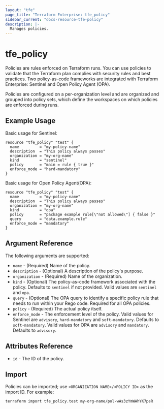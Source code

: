 ```yaml
---
layout: "tfe"
page_title: "Terraform Enterprise: tfe_policy"
sidebar_current: "docs-resource-tfe-policy"
description: |-
  Manages policies.
---
```


# tfe_policy

Policies are rules enforced on Terraform runs. You can use policies to validate that the Terraform plan complies with security rules and best practices.
Two policy-as-code frameworks are integrated with Terraform Enterprise: Sentinel and Open Policy Agent (OPA).

Policies are configured on a per-organization level and are organized and
grouped into policy sets, which define the workspaces on which policies are
enforced during runs.


## Example Usage

Basic usage for Sentinel:

```hcl
resource "tfe_policy" "test" {
  name         = "my-policy-name"
  description  = "This policy always passes"
  organization = "my-org-name"
  kind         = "sentinel"
  policy       = "main = rule { true }"
  enforce_mode = "hard-mandatory"
}
```

Basic usage for Open Policy Agent(OPA):

```hcl
resource "tfe_policy" "test" {
  name         = "my-policy-name"
  description  = "This policy always passes"
  organization = "my-org-name"
  kind         = "opa"
  policy       = "package example rule[\"not allowed\"] { false }"
  query        = "data.example.rule"
  enforce_mode = "mandatory"
}
```

## Argument Reference

The following arguments are supported:

* `name` - (Required) Name of the policy.
* `description` - (Optional) A description of the policy's purpose.
* `organization` - (Required) Name of the organization.
* `kind` - (Optional) The policy-as-code framework associated with the policy.
   Defaults to `sentinel` if not provided. Valid values are `sentinel` and `opa`. 
* `query` - (Optional) The OPA query to identify a specific policy rule that 
   needs to run within your Rego code. Required for all OPA policies. 
* `policy` - (Required) The actual policy itself.
* `enforce_mode` - The enforcement level of the policy. Valid
  values for Sentinel are `advisory`, `hard-mandatory` and `soft-mandatory`. Defaults
  to `soft-mandatory`. Valid values for OPA are `advisory` and `mandatory`. Defaults
  to `advisory`.

## Attributes Reference

* `id` - The ID of the policy.

## Import

Policies can be imported; use `<ORGANIZATION NAME>/<POLICY ID>` as the
import ID. For example:

```shell
terraform import tfe_policy.test my-org-name/pol-wAs3zYmWAhYK7peR
```
